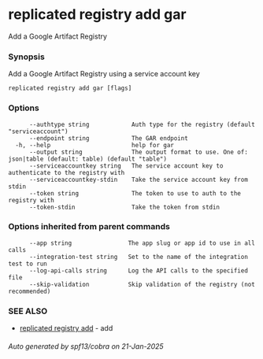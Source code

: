 # replicated registry add gar

Add a Google Artifact Registry

### Synopsis

Add a Google Artifact Registry using a service account key

```
replicated registry add gar [flags]
```

### Options

```
      --authtype string            Auth type for the registry (default "serviceaccount")
      --endpoint string            The GAR endpoint
  -h, --help                       help for gar
      --output string              The output format to use. One of: json|table (default: table) (default "table")
      --serviceaccountkey string   The service account key to authenticate to the registry with
      --serviceaccountkey-stdin    Take the service account key from stdin
      --token string               The token to use to auth to the registry with
      --token-stdin                Take the token from stdin
```

### Options inherited from parent commands

```
      --app string                The app slug or app id to use in all calls
      --integration-test string   Set to the name of the integration test to run
      --log-api-calls string      Log the API calls to the specified file
      --skip-validation           Skip validation of the registry (not recommended)
```

### SEE ALSO

* [replicated registry add](replicated_registry_add.md)	 - add

###### Auto generated by spf13/cobra on 21-Jan-2025
